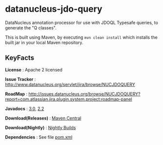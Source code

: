 datanucleus-jdo-query
=====================

DataNucleus annotation processor for use with JDOQL Typesafe queries, to generate the "Q classes".

This is built using Maven, by executing `mvn clean install` which installs the built jar in your local Maven
repository.


KeyFacts
--------
__License__ : Apache 2 licensed

__Issue Tracker__ : http://www.datanucleus.org/servlet/jira/browse/NUCJDOQUERY

__RoadMap__ : http://issues.datanucleus.org/browse/NUCJDOQUERY?report=com.atlassian.jira.plugin.system.project:roadmap-panel

__Javadocs__ : [3.0](http://www.datanucleus.org/javadocs/jdo.query/3.0/),  [2.2](http://www.datanucleus.org/javadocs/jdo.query/2.2/)

__Download(Releases)__ : [Maven Central](http://central.maven.org/maven2/org/datanucleus/datanucleus-jdo-query)

__Download(Nightly)__ : [Nightly Builds](http://www.datanucleus.org/downloads/maven2-nightly/org/datanucleus/datanucleus-jdo-query)

__Dependencies__ : See file [pom.xml](pom.xml)
